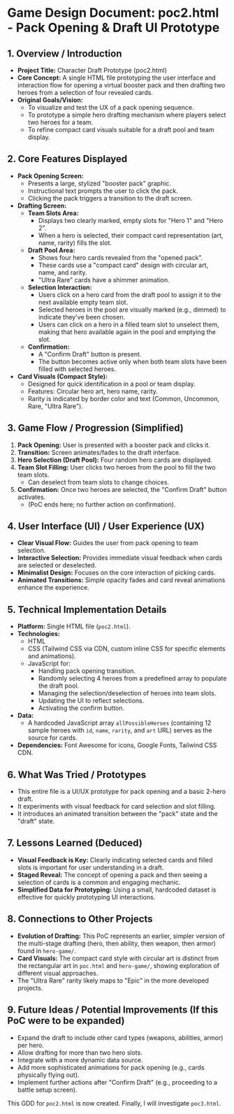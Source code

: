 # Game Design Document: poc2.html - Pack Opening & Draft UI Prototype

## 1. Overview / Introduction
*   **Project Title:** Character Draft Prototype (poc2.html)
*   **Core Concept:** A single HTML file prototyping the user interface and interaction flow for opening a virtual booster pack and then drafting two heroes from a selection of four revealed cards.
*   **Original Goals/Vision:**
    *   To visualize and test the UX of a pack opening sequence.
    *   To prototype a simple hero drafting mechanism where players select two heroes for a team.
    *   To refine compact card visuals suitable for a draft pool and team display.

## 2. Core Features Displayed

*   **Pack Opening Screen:**
    *   Presents a large, stylized "booster pack" graphic.
    *   Instructional text prompts the user to click the pack.
    *   Clicking the pack triggers a transition to the draft screen.
*   **Drafting Screen:**
    *   **Team Slots Area:**
        *   Displays two clearly marked, empty slots for "Hero 1" and "Hero 2".
        *   When a hero is selected, their compact card representation (art, name, rarity) fills the slot.
    *   **Draft Pool Area:**
        *   Shows four hero cards revealed from the "opened pack".
        *   These cards use a "compact card" design with circular art, name, and rarity.
        *   "Ultra Rare" cards have a shimmer animation.
    *   **Selection Interaction:**
        *   Users click on a hero card from the draft pool to assign it to the next available empty team slot.
        *   Selected heroes in the pool are visually marked (e.g., dimmed) to indicate they've been chosen.
        *   Users can click on a hero in a filled team slot to unselect them, making that hero available again in the pool and emptying the slot.
    *   **Confirmation:**
        *   A "Confirm Draft" button is present.
        *   The button becomes active only when both team slots have been filled with selected heroes.
*   **Card Visuals (Compact Style):**
    *   Designed for quick identification in a pool or team display.
    *   Features: Circular hero art, hero name, rarity.
    *   Rarity is indicated by border color and text (Common, Uncommon, Rare, "Ultra Rare").

## 3. Game Flow / Progression (Simplified)

1.  **Pack Opening:** User is presented with a booster pack and clicks it.
2.  **Transition:** Screen animates/fades to the draft interface.
3.  **Hero Selection (Draft Pool):** Four random hero cards are displayed.
4.  **Team Slot Filling:** User clicks two heroes from the pool to fill the two team slots.
    *   Can deselect from team slots to change choices.
5.  **Confirmation:** Once two heroes are selected, the "Confirm Draft" button activates.
    *   (PoC ends here; no further action on confirmation).

## 4. User Interface (UI) / User Experience (UX)

*   **Clear Visual Flow:** Guides the user from pack opening to team selection.
*   **Interactive Selection:** Provides immediate visual feedback when cards are selected or deselected.
*   **Minimalist Design:** Focuses on the core interaction of picking cards.
*   **Animated Transitions:** Simple opacity fades and card reveal animations enhance the experience.

## 5. Technical Implementation Details

*   **Platform:** Single HTML file (`poc2.html`).
*   **Technologies:**
    *   HTML
    *   CSS (Tailwind CSS via CDN, custom inline CSS for specific elements and animations).
    *   JavaScript for:
        *   Handling pack opening transition.
        *   Randomly selecting 4 heroes from a predefined array to populate the draft pool.
        *   Managing the selection/deselection of heroes into team slots.
        *   Updating the UI to reflect selections.
        *   Activating the confirm button.
*   **Data:**
    *   A hardcoded JavaScript array `allPossibleHeroes` (containing 12 sample heroes with `id`, `name`, `rarity`, and `art` URL) serves as the source for cards.
*   **Dependencies:** Font Awesome for icons, Google Fonts, Tailwind CSS CDN.

## 6. What Was Tried / Prototypes

*   This entire file is a UI/UX prototype for pack opening and a basic 2-hero draft.
*   It experiments with visual feedback for card selection and slot filling.
*   It introduces an animated transition between the "pack" state and the "draft" state.

## 7. Lessons Learned (Deduced)

*   **Visual Feedback is Key:** Clearly indicating selected cards and filled slots is important for user understanding in a draft.
*   **Staged Reveal:** The concept of opening a pack and then seeing a selection of cards is a common and engaging mechanic.
*   **Simplified Data for Prototyping:** Using a small, hardcoded dataset is effective for quickly prototyping UI interactions.

## 8. Connections to Other Projects

*   **Evolution of Drafting:** This PoC represents an earlier, simpler version of the multi-stage drafting (hero, then ability, then weapon, then armor) found in `hero-game/`.
*   **Card Visuals:** The compact card style with circular art is distinct from the rectangular art in `poc.html` and `hero-game/`, showing exploration of different visual approaches.
*   The "Ultra Rare" rarity likely maps to "Epic" in the more developed projects.

## 9. Future Ideas / Potential Improvements (If this PoC were to be expanded)

*   Expand the draft to include other card types (weapons, abilities, armor) per hero.
*   Allow drafting for more than two hero slots.
*   Integrate with a more dynamic data source.
*   Add more sophisticated animations for pack opening (e.g., cards physically flying out).
*   Implement further actions after "Confirm Draft" (e.g., proceeding to a battle setup screen).

This GDD for `poc2.html` is now created.
Finally, I will investigate `poc3.html`.

